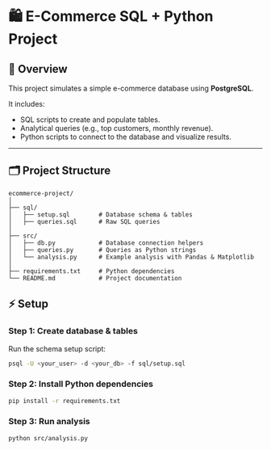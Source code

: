 # 🛍️ E-Commerce SQL + Python Project

## 📌 Overview
This project simulates a simple e-commerce database using **PostgreSQL**.  

It includes:
- SQL scripts to create and populate tables.
- Analytical queries (e.g., top customers, monthly revenue).
- Python scripts to connect to the database and visualize results.

---

## 🗂️ Project Structure

```text
ecommerce-project/
│
├── sql/
│   ├── setup.sql        # Database schema & tables
│   ├── queries.sql      # Raw SQL queries
│
├── src/
│   ├── db.py            # Database connection helpers
│   ├── queries.py       # Queries as Python strings
│   └── analysis.py      # Example analysis with Pandas & Matplotlib
│
├── requirements.txt     # Python dependencies
└── README.md            # Project documentation
```

## ⚡ Setup

### Step 1: Create database & tables
Run the schema setup script:

```bash
psql -U <your_user> -d <your_db> -f sql/setup.sql
```

### Step 2: Install Python dependencies
```bash
pip install -r requirements.txt
```

### Step 3: Run analysis
```bash
python src/analysis.py
```
